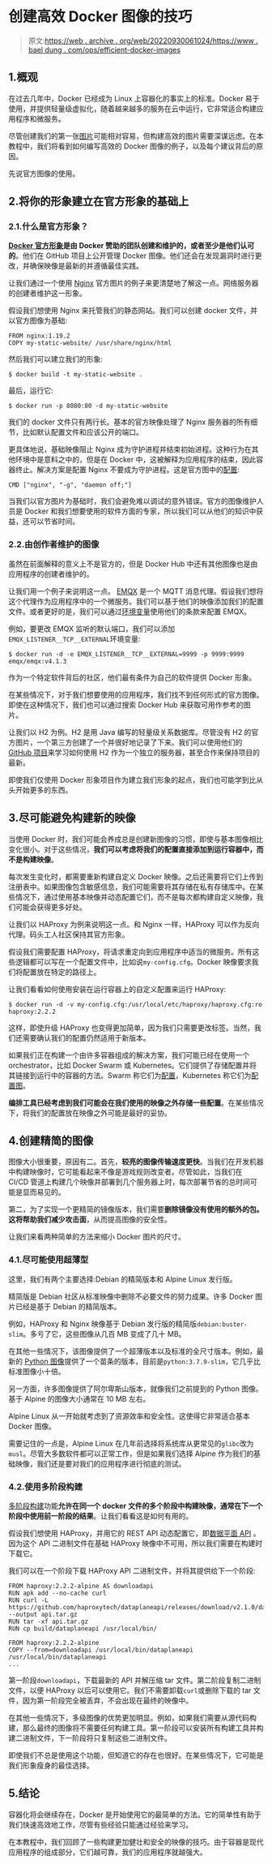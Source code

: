 # 创建高效 Docker 图像的技巧

> 原文:[https://web . archive . org/web/20220930061024/https://www . bael dung . com/ops/efficient-docker-images](https://web.archive.org/web/20220930061024/https://www.baeldung.com/ops/efficient-docker-images)

## 1.概观

在过去几年中，Docker 已经成为 Linux 上容器化的事实上的标准。Docker 易于使用，并提供轻量级虚拟化，随着越来越多的服务在云中运行，它非常适合构建应用程序和微服务。

尽管创建我们的第一张[图片](/web/20220727020704/https://www.baeldung.com/docker-images-vs-containers)可能相对容易，但构建高效的图片需要深谋远虑。在本教程中，我们将看到如何编写高效的 Docker 图像的例子，以及每个建议背后的原因。

先说官方图像的使用。

## 2.将你的形象建立在官方形象的基础上

### 2.1.什么是官方形象？

**[Docker 官方形象](https://web.archive.org/web/20220727020704/https://docs.docker.com/docker-hub/official_images/)是由 Docker 赞助的团队创建和维护的，或者至少是他们认可的**。他们在 GitHub 项目上公开管理 Docker 图像。他们还会在发现漏洞时进行更改，并确保映像是最新的并遵循最佳实践。

让我们通过一个使用 [Nginx](https://web.archive.org/web/20220727020704/https://hub.docker.com/_/nginx) 官方图片的例子来更清楚地了解这一点。网络服务器的创建者维护这一形象。

假设我们想使用 Nginx 来托管我们的静态网站。我们可以创建 docker 文件，并以官方图像为基础:

```
FROM nginx:1.19.2
COPY my-static-website/ /usr/share/nginx/html
```

然后我们可以建立我们的形象:

```
$ docker build -t my-static-website .
```

最后，运行它:

```
$ docker run -p 8080:80 -d my-static-website
```

我们的 docker 文件只有两行长。基本的官方映像处理了 Nginx 服务器的所有细节，比如默认配置文件和应该公开的端口。

更具体地说，基础映像阻止 Nginx 成为守护进程并结束初始进程。这种行为在其他环境中是意料之中的，但是在 Docker 中，这被解释为应用程序的结束，因此容器终止。解决方案是配置 Nginx 不要成为守护进程。这是官方图中的[配置](https://web.archive.org/web/20220727020704/https://github.com/nginxinc/docker-nginx/blob/1.19.2/stable/buster/Dockerfile#L110):

```
CMD ["nginx", "-g", "daemon off;"]
```

当我们以官方图片为基础时，我们会避免难以调试的意外错误。官方的图像维护人员是 Docker 和我们想要使用的软件方面的专家，所以我们可以从他们的知识中获益，还可以节省时间。

### 2.2.由创作者维护的图像

虽然在前面解释的意义上不是官方的，但是 Docker Hub 中还有其他图像也是由应用程序的创建者维护的。

让我们用一个例子来说明这一点。 [EMQX](https://web.archive.org/web/20220727020704/https://hub.docker.com/r/emqx/emqx) 是一个 MQTT 消息代理。假设我们想将这个代理作为应用程序中的一个微服务。我们可以基于他们的映像添加我们的配置文件。或者更好的是，我们可以通过[环境变量](/web/20220727020704/https://www.baeldung.com/ops/docker-container-environment-variables)使用他们的条款来配置 EMQX。

例如，要更改 EMQX 监听的默认端口，我们可以添加`EMQX_LISTENER__TCP__EXTERNAL`环境变量:

```
$ docker run -d -e EMQX_LISTENER__TCP__EXTERNAL=9999 -p 9999:9999 emqx/emqx:v4.1.3
```

作为一个特定软件背后的社区，他们最有条件为自己的软件提供 Docker 形象。

在某些情况下，对于我们想要使用的应用程序，我们找不到任何形式的官方图像。即使在这种情况下，我们也可以通过搜索 Docker Hub 来获取可用作参考的图片。

让我们以 H2 为例。H2 是用 Java 编写的轻量级关系数据库。尽管没有 H2 的官方图片，一个第三方创建了一个并很好地记录了下来。我们可以使用他们的 [GitHub 项目](https://web.archive.org/web/20220727020704/https://github.com/oscarfonts/docker-h2)来学习如何使用 H2 作为一个独立的服务器，甚至合作来保持项目的最新。

即使我们仅使用 Docker 形象项目作为建立我们形象的起点，我们也可能学到比从头开始更多的东西。

## 3.尽可能避免构建新的映像

当使用 Docker 时，我们可能会养成总是创建新图像的习惯，即使与基本图像相比变化很小。对于这些情况，**我们可以考虑将我们的配置直接添加到运行容器中，而不是构建映像**。

每次发生变化时，都需要重新构建自定义 Docker 映像。之后还需要将它们上传到注册表中。如果图像包含敏感信息，我们可能需要将其存储在私有存储库中。在某些情况下，通过使用基本映像并动态配置它们，而不是每次都构建自定义映像，我们可能会获得更多好处。

让我们以 HAProxy 为例来说明这一点。和 Nginx 一样，HAProxy 可以作为反向代理。码头工人社区保持其官方形象。

假设我们需要配置 HAProxy，将请求重定向到应用程序中适当的微服务。所有这些逻辑都可以写在一个配置文件中，比如说`my-config.cfg`。Docker 映像要求我们将配置放在特定的路径上。

让我们看看如何使用安装在运行容器上的自定义配置来运行 HAProxy:

```
$ docker run -d -v my-config.cfg:/usr/local/etc/haproxy/haproxy.cfg:ro haproxy:2.2.2
```

这样，即使升级 HAProxy 也变得更加简单，因为我们只需要更改标签。当然，我们还需要确认我们的配置仍然适用于新版本。

如果我们正在构建一个由许多容器组成的解决方案，我们可能已经在使用一个 orchestrator，比如 Docker Swarm 或 Kubernetes。它们提供了存储配置并将其链接到运行中的容器的方法。Swarm 称它们为[配置](https://web.archive.org/web/20220727020704/https://docs.docker.com/engine/swarm/configs/)，Kubernetes 称它们为[配置图](https://web.archive.org/web/20220727020704/https://kubernetes.io/docs/concepts/configuration/configmap/)。

**编排工具已经考虑到我们可能会在我们使用的映像之外存储一些配置**。在某些情况下，将我们的配置放在映像之外可能是最好的妥协。

## 4.创建精简的图像

图像大小很重要，原因有二。首先，**较亮的图像传输速度更快**。当我们在开发机器中构建映像时，它可能看起来不像是游戏规则改变者。尽管如此，当我们在 CI/CD 管道上构建几个映像并部署到几个服务器上时，每次部署节省的总时间可能是显而易见的。

第二，为了实现一个更精简的镜像版本，我们需要**删除镜像没有使用的额外的包。这将帮助我们减少攻击面**，从而提高图像的安全性。

让我们来看两种简单的方法来缩小 Docker 图片的尺寸。

### 4.1.尽可能使用超薄型

这里，我们有两个主要选择:Debian 的精简版本和 Alpine Linux 发行版。

精简版是 Debian 社区从标准映像中删除不必要文件的努力成果。许多 Docker 图片已经是基于 Debian 的精简版本。

例如，HAProxy 和 Nginx 映像基于 Debian 发行版的精简版`debian:buster-slim`。多亏了它，这些图像从几百 MB 变成了几十 MB。

在其他一些情况下，该图像提供了一个超薄版本以及标准的全尺寸版本。例如，最新的 [Python 图像](https://web.archive.org/web/20220727020704/https://hub.docker.com/_/python)提供了一个苗条的版本，目前是`python:3.7.9-slim`，它几乎比标准图像小十倍。

另一方面，许多图像提供了阿尔卑斯山版本，就像我们之前提到的 Python 图像。基于 Alpine 的图像大小通常在 10 MB 左右。

Alpine Linux 从一开始就考虑到了资源效率和安全性。这使得它非常适合基本 Docker 图像。

需要记住的一点是，Alpine Linux 在几年前选择将系统库从更常见的`glibc`改为`musl`。尽管大多数软件都可以正常工作，但是如果我们选择 Alpine 作为我们的基础映像，我们还是要对我们的应用程序进行彻底的测试。

### 4.2.使用多阶段构建

[多阶段构建](https://web.archive.org/web/20220727020704/https://docs.docker.com/develop/develop-images/multistage-build/#use-multi-stage-builds)功能**允许在同一个 docker 文件的多个阶段中构建映像，通常在下一个阶段中使用前一阶段的结果**。让我们看看这是如何有用的。

假设我们想使用 HAProxy，并用它的 REST API 动态配置它，即[数据平面 API](https://web.archive.org/web/20220727020704/https://www.haproxy.com/blog/announcing-haproxy-dataplane-api-20/) 。因为这个 API 二进制文件在基础 HAProxy 映像中不可用，所以我们需要在构建时下载它。

我们可以在一个阶段下载 HAProxy API 二进制文件，并将其提供给下一个阶段:

```
FROM haproxy:2.2.2-alpine AS downloadapi
RUN apk add --no-cache curl
RUN curl -L https://github.com/haproxytech/dataplaneapi/releases/download/v2.1.0/dataplaneapi_2.1.0_Linux_x86_64.tar.gz --output api.tar.gz
RUN tar -xf api.tar.gz
RUN cp build/dataplaneapi /usr/local/bin/

FROM haproxy:2.2.2-alpine
COPY --from=downloadapi /usr/local/bin/dataplaneapi /usr/local/bin/dataplaneapi
...
```

第一阶段`downloadapi`，下载最新的 API 并解压缩 tar 文件。第二阶段复制二进制文件，以便 HAProxy 以后可以使用它。我们不需要卸载`curl`或删除下载的 tar 文件，因为第一阶段完全被丢弃，不会出现在最终的映像中。

在其他一些情况下，多级图像的优势更加明显。例如，如果我们需要从源代码构建，那么最终的图像将不需要任何构建工具。第一阶段可以安装所有构建工具并构建二进制文件，下一阶段将只复制这些二进制文件。

即使我们不总是使用这个功能，但知道它的存在也很好。在某些情况下，它可能是我们形象瘦身的最佳选择。

## 5.结论

容器化将会继续存在，Docker 是开始使用它的最简单的方法。它的简单性有助于我们快速高效地工作，尽管有些经验只能通过经验来学习。

在本教程中，我们回顾了一些构建更加健壮和安全的映像的技巧。由于容器是现代应用程序的组成部分，它们越可靠，我们的应用程序就越强大。